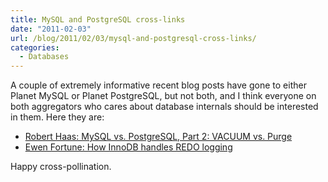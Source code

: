 ```yaml
---
title: MySQL and PostgreSQL cross-links
date: "2011-02-03"
url: /blog/2011/02/03/mysql-and-postgresql-cross-links/
categories:
  - Databases
---
```

A couple of extremely informative recent blog posts have gone to either Planet MySQL or Planet PostgreSQL, but not both, and I think everyone on both aggregators who cares about database internals should be interested in them. Here they are:

*   [Robert Haas: MySQL vs. PostgreSQL, Part 2: VACUUM vs. Purge ](http://rhaas.blogspot.com/2011/02/mysql-vs-postgresql-part-2-vacuum-vs.html)
*   [Ewen Fortune: How InnoDB handles REDO logging](http://www.mysqlperformanceblog.com/2011/02/03/how-innodb-handles-redo-logging/)

Happy cross-pollination.


